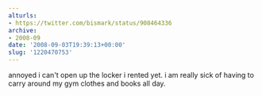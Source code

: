 ```yaml
---
alturls:
- https://twitter.com/bismark/status/908464336
archive:
- 2008-09
date: '2008-09-03T19:39:13+00:00'
slug: '1220470753'
---
```


annoyed i can't open up the locker i rented yet. i am really sick of having to carry around my gym clothes and books all day.

